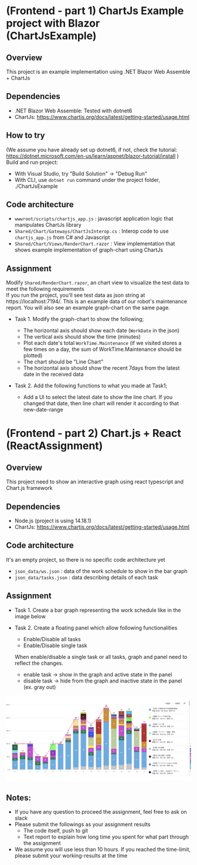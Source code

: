 # (Frontend - part 1) ChartJs Example project with Blazor (ChartJsExample)

## Overview  
This project is an example implementation using .NET Blazor Web Assemble + ChartJs

## Dependencies  
- .NET Blazor Web Assemble: Tested with dotnet6  
- ChartJs: https://www.chartjs.org/docs/latest/getting-started/usage.html

## How to try  
(We assume you have already set up dotnet6, if not, check the tutorial: https://dotnet.microsoft.com/en-us/learn/aspnet/blazor-tutorial/install )  
Build and run project:  
- With Visual Studio, try "Build Solution" -> "Debug Run"  
- With CLI, use `dotnet run` command under the project folder, ./ChartJsExample  

## Code architecture  
- `wwwroot/scripts/chartjs_app.js` : javascript application logic that manipulates ChartJs library  
- `Shared/Chart/Gateways/ChartJsInterop.cs` : Interop code to use `chartjs_app.js` from C# and Javascript  
- `Shared/Chart/Views/RenderChart.razor` : View implementation that shows example implementation of graph-chart using ChartJs  

## Assignment  
Modify `Shared/RenderChart.razor`, an chart view to visualize the test data to meet the following requirements  
If you run the project, you'll see test data as json string at https://localhost:7194/. This is an example data of our robot's maintenance report. You will also see an example graph-chart on the same page.  

- Task 1. Modify the graph-chart to show the following;  
    - The horizontal axis should show each date (`WorkDate` in the json)  
    - The vertical axis should show the time (minutes)  
    - Plot each date's total `WorkTime.Maintenance` (if we visited stores a few times on a day, the sum of WorkTime.Maintenance should be plotted)  
    - The chart should be "Line Chart"  
    - The horizontal axis should show the recent 7days from the latest date in the received data  

- Task 2. Add the following functions to what you made at Task1;  
    - Add a UI to select the latest date to show the line chart. If you changed that date, then line chart will render it according to that new-date-range  

# (Frontend - part 2) Chart.js + React (ReactAssignment)
## Overview  
This project need to show an interactive graph using react typescript and Chart.js framework

## Dependencies  
- Node.js (project is using 14.18.1)
- ChartJs: https://www.chartjs.org/docs/latest/getting-started/usage.html

## Code architecture  
It's an empty project, so there is no specific code architecture yet
- `json_data/ws.json` : data of the work schedule to show in the bar graph
- `json_data/tasks.json` : data describing details of each task

## Assignment  
- Task 1. Create a bar graph representing the work schedule like in the image below
- Task 2. Create a floating panel which allow following functionalities
   - Enable/Disable all tasks
   - Enable/Disable single task

   When enable/disable a single task or all tasks, graph and panel need to reflect the changes.
   - enable task -> show in the graph and active state in the panel
   - disable task -> hide from the graph and inactive state in the panel (ex. gray out)

![plot](imgs/samaple_graph.png)


## Notes:  
- If you have any question to proceed the assignment, feel free to ask on slack  
- Please submit the followings as your assignment results  
    - The code itself, push to git  
    - Text report to explain how long time you spent for what part through the assignment  
- We assume you will use less than 10 hours. If you reached the time-limit, please submit your working-results at the time  